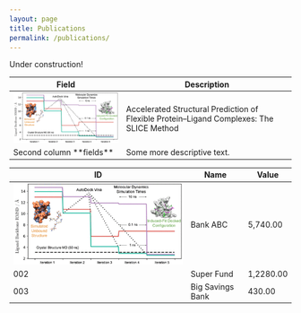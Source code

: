 ```yaml
---
layout: page
title: Publications
permalink: /publications/
---
```


Under construction!

<table>

<colgroup>
<col width="40%" />
<col width="60%" />
</colgroup>
<thead>
<tr class="header">
<th>Field</th>
<th>Description</th>
</tr>
</thead>
<tbody>
<tr>
<td valign="middle"><img src="/images/slice.gif"></td>
<td valign="middle">Accelerated Structural Prediction of Flexible Protein–Ligand Complexes: The SLICE Method</td>
</tr>
<tr>
<td markdown="span">Second column **fields**</td>
<td markdown="span">Some more descriptive text.
</td>
</tr>
</tbody>
</table>


|ID|Name|Value|
|------|---|-----|
|<img src="/images/slice.gif">|Bank ABC<!-- .element: style="text-align:center;" -->|5,740.00<!-- .element: style="text-align:right;" -->|
|002|Super Fund<!-- .element: style="text-align:center;" -->|1,2280.00<!-- .element: style="text-align:right;" -->|
|003|Big Savings Bank<!-- .element: style="text-align:center;" -->|430.00<!-- .element: style="text-align:right;" -->|
